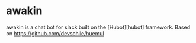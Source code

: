 # awakin

awakin is a chat bot for slack built on the [Hubot][hubot] framework.
Based on https://github.com/devschile/huemul
